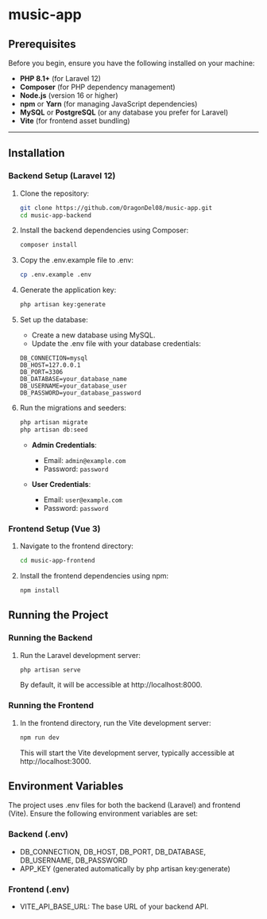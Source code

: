 # music-app
 
## Prerequisites

Before you begin, ensure you have the following installed on your machine:

- **PHP 8.1+** (for Laravel 12)
- **Composer** (for PHP dependency management)
- **Node.js** (version 16 or higher)
- **npm** or **Yarn** (for managing JavaScript dependencies)
- **MySQL** or **PostgreSQL** (or any database you prefer for Laravel)
- **Vite** (for frontend asset bundling)

---

## Installation

### Backend Setup (Laravel 12)

1. Clone the repository:

   ```bash
   git clone https://github.com/OragonDel08/music-app.git
   cd music-app-backend

2.  Install the backend dependencies using Composer:

    ```bash
    composer install

3. Copy the .env.example file to .env:

    ```bash
    cp .env.example .env

4. Generate the application key:

    ```bash
    php artisan key:generate

5. Set up the database:

    - Create a new database using MySQL.
    - Update the .env file with your database credentials:

    ```doenv
    DB_CONNECTION=mysql
    DB_HOST=127.0.0.1
    DB_PORT=3306
    DB_DATABASE=your_database_name
    DB_USERNAME=your_database_user
    DB_PASSWORD=your_database_password

6.  Run the migrations and seeders:

    ```bash
    php artisan migrate
    php artisan db:seed
    ```

    - **Admin Credentials**:
        - Email: `admin@example.com`
        - Password: `password`

    - **User Credentials**:
        - Email: `user@example.com`
        - Password: `password`


### Frontend Setup (Vue 3)

1. Navigate to the frontend directory:

    ```bash
    cd music-app-frontend

2. Install the frontend dependencies using npm:

    ```bash
    npm install


## Running the Project

### Running the Backend

1. Run the Laravel development server:

    ```bash
    php artisan serve
    ```
    By default, it will be accessible at http://localhost:8000.

### Running the Frontend

1. In the frontend directory, run the Vite development server:
    ```bash
    npm run dev
    ```
    This will start the Vite development server, typically accessible at http://localhost:3000.


## Environment Variables

The project uses .env files for both the backend (Laravel) and frontend (Vite). Ensure the following environment variables are set:

### Backend (.env)

- DB_CONNECTION, DB_HOST, DB_PORT, DB_DATABASE, DB_USERNAME, DB_PASSWORD
- APP_KEY (generated automatically by php artisan key:generate)

### Frontend (.env)

- VITE_API_BASE_URL: The base URL of your backend API.